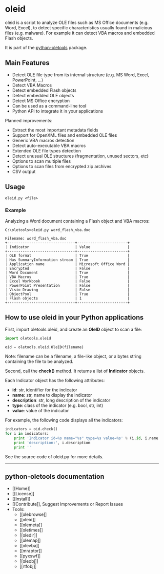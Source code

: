 oleid
=====

oleid is a script to analyze OLE files such as MS Office documents (e.g. Word,
Excel), to detect specific characteristics usually found in malicious files (e.g. malware).
For example it can detect VBA macros and embedded Flash objects.

It is part of the [python-oletools](http://www.decalage.info/python/oletools) package.

## Main Features

- Detect OLE file type from its internal structure (e.g. MS Word, Excel, PowerPoint, ...)
- Detect VBA Macros
- Detect embedded Flash objects
- Detect embedded OLE objects
- Detect MS Office encryption
- Can be used as a command-line tool
- Python API to integrate it in your applications

Planned improvements:

- Extract the most important metadata fields
- Support for OpenXML files and embedded OLE files
- Generic VBA macros detection
- Detect auto-executable VBA macros
- Extended OLE file types detection
- Detect unusual OLE structures (fragmentation, unused sectors, etc)
- Options to scan multiple files
- Options to scan files from encrypted zip archives
- CSV output

## Usage

```text
oleid.py <file>
```

### Example 

Analyzing a Word document containing a Flash object and VBA macros:

```text
C:\oletools>oleid.py word_flash_vba.doc

Filename: word_flash_vba.doc
+-------------------------------+-----------------------+
| Indicator                     | Value                 |
+-------------------------------+-----------------------+
| OLE format                    | True                  |
| Has SummaryInformation stream | True                  |
| Application name              | Microsoft Office Word |
| Encrypted                     | False                 |
| Word Document                 | True                  |
| VBA Macros                    | True                  |
| Excel Workbook                | False                 |
| PowerPoint Presentation       | False                 |
| Visio Drawing                 | False                 |
| ObjectPool                    | True                  |
| Flash objects                 | 1                     |
+-------------------------------+-----------------------+
```

## How to use oleid in your Python applications	

First, import oletools.oleid, and create an **OleID** object to scan a file:

```python
import oletools.oleid

oid = oletools.oleid.OleID(filename)
```

Note: filename can be a filename, a file-like object, or a bytes string containing the file to be analyzed.

Second, call the **check()** method. It returns a list of **Indicator** objects.

Each Indicator object has the following attributes:

- **id**: str, identifier for the indicator
- **name**: str, name to display the indicator
- **description**: str, long description of the indicator
- **type**: class of the indicator (e.g. bool, str, int)
- **value**: value of the indicator

For example, the following code displays all the indicators:

```python
indicators = oid.check()
for i in indicators:
    print 'Indicator id=%s name="%s" type=%s value=%s' % (i.id, i.name, i.type, repr(i.value))
    print 'description:', i.description
    print ''
```

See the source code of oleid.py for more details.

--------------------------------------------------------------------------

python-oletools documentation
-----------------------------

- [[Home]]
- [[License]]
- [[Install]]
- [[Contribute]], Suggest Improvements or Report Issues
- Tools:
	- [[olebrowse]]
	- [[oleid]]
	- [[olemeta]]
	- [[oletimes]]
	- [[oledir]]
	- [[olemap]]
	- [[olevba]]
	- [[mraptor]]
	- [[pyxswf]]
	- [[oleobj]]
	- [[rtfobj]]
